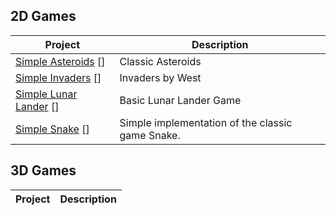 2D Games
------------
| Project                 | Description   | 
| -------------           | ------------- | 
|[Simple Asteroids] []    | Classic Asteroids|
|[Simple Invaders] []     | Invaders by West|
|[Simple Lunar Lander] [] | Basic Lunar Lander Game|
|[Simple Snake] []        | Simple implementation of the classic game Snake.|

3D Games
------------

| Project            | Description   | 
| -------------      | ------------- | 



[Simple Invaders]: https://gist.github.com/Westenburg/273e478b26432f4bdeb5
[Simple Lunar Lander]: https://gist.github.com/Westenburg/5799558
[Simple Snake]: https://gist.github.com/Westenburg/6487451
[Simple Asteroids]: https://gist.github.com/Westenburg/6487497
